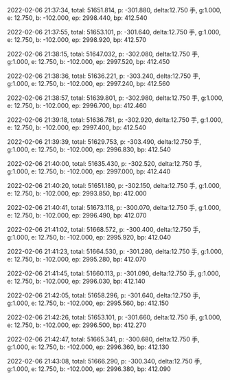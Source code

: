 2022-02-06 21:37:34, total: 51651.814, p: -301.880, delta:12.750 手, g:1.000, e: 12.750, b: -102.000, ep: 2998.440, bp: 412.540

2022-02-06 21:37:55, total: 51653.101, p: -301.640, delta:12.750 手, g:1.000, e: 12.750, b: -102.000, ep: 2998.920, bp: 412.570

2022-02-06 21:38:15, total: 51647.032, p: -302.080, delta:12.750 手, g:1.000, e: 12.750, b: -102.000, ep: 2997.520, bp: 412.450

2022-02-06 21:38:36, total: 51636.221, p: -303.240, delta:12.750 手, g:1.000, e: 12.750, b: -102.000, ep: 2997.240, bp: 412.560

2022-02-06 21:38:57, total: 51639.801, p: -302.980, delta:12.750 手, g:1.000, e: 12.750, b: -102.000, ep: 2996.700, bp: 412.460

2022-02-06 21:39:18, total: 51636.781, p: -302.920, delta:12.750 手, g:1.000, e: 12.750, b: -102.000, ep: 2997.400, bp: 412.540

2022-02-06 21:39:39, total: 51629.753, p: -303.490, delta:12.750 手, g:1.000, e: 12.750, b: -102.000, ep: 2996.830, bp: 412.540

2022-02-06 21:40:00, total: 51635.430, p: -302.520, delta:12.750 手, g:1.000, e: 12.750, b: -102.000, ep: 2997.000, bp: 412.440

2022-02-06 21:40:20, total: 51651.180, p: -302.150, delta:12.750 手, g:1.000, e: 12.750, b: -102.000, ep: 2993.850, bp: 412.000

2022-02-06 21:40:41, total: 51673.118, p: -300.070, delta:12.750 手, g:1.000, e: 12.750, b: -102.000, ep: 2996.490, bp: 412.070

2022-02-06 21:41:02, total: 51668.572, p: -300.400, delta:12.750 手, g:1.000, e: 12.750, b: -102.000, ep: 2995.920, bp: 412.040

2022-02-06 21:41:23, total: 51664.530, p: -301.280, delta:12.750 手, g:1.000, e: 12.750, b: -102.000, ep: 2995.280, bp: 412.070

2022-02-06 21:41:45, total: 51660.113, p: -301.090, delta:12.750 手, g:1.000, e: 12.750, b: -102.000, ep: 2996.030, bp: 412.140

2022-02-06 21:42:05, total: 51658.296, p: -301.640, delta:12.750 手, g:1.000, e: 12.750, b: -102.000, ep: 2995.560, bp: 412.150

2022-02-06 21:42:26, total: 51653.101, p: -301.660, delta:12.750 手, g:1.000, e: 12.750, b: -102.000, ep: 2996.500, bp: 412.270

2022-02-06 21:42:47, total: 51665.341, p: -300.680, delta:12.750 手, g:1.000, e: 12.750, b: -102.000, ep: 2996.360, bp: 412.130

2022-02-06 21:43:08, total: 51666.290, p: -300.340, delta:12.750 手, g:1.000, e: 12.750, b: -102.000, ep: 2996.380, bp: 412.090